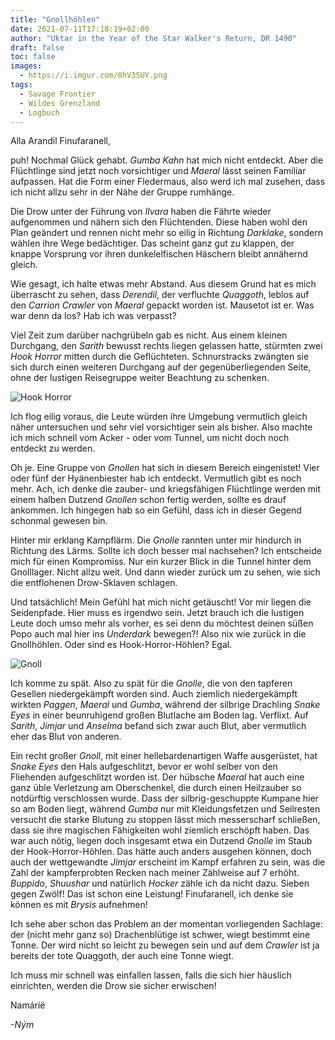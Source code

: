 ```yaml
---
title: "Gnollhöhlen"
date: 2021-07-11T17:18:19+02:00
author: "Uktar in the Year of the Star Walker's Return, DR 1490"
draft: false
toc: false
images:
  - https://i.imgur.com/8hV35UY.png
tags: 
  - Savage Frontier
  - Wildes Grenzland
  - Logbuch
---
```


Alla Arandil Finufaranell,

puh! Nochmal Glück gehabt. _Gumba Kahn_ hat mich nicht entdeckt. Aber die Flüchtlinge sind jetzt noch vorsichtiger und _Maeral_ lässt seinen Familiar aufpassen. Hat die Form einer Fledermaus, also werd ich mal zusehen, dass ich nicht allzu sehr in der Nähe der Gruppe rumhänge.

Die Drow unter der Führung von _Ilvara_ haben die Fährte wieder aufgenommen und nähern sich den Flüchtenden. Diese haben wohl den Plan geändert und rennen nicht mehr so eilig in Richtung _Darklake_, sondern wählen ihre Wege bedächtiger. Das scheint ganz gut zu klappen, der knappe Vorsprung vor ihren dunkelelfischen Häschern bleibt annähernd gleich.

Wie gesagt, ich halte etwas mehr Abstand. Aus diesem Grund hat es mich überrascht zu sehen, dass _Derendil_, der verfluchte _Quaggoth_, leblos auf den _Carrion Crawler_ von _Maeral_ gepackt worden ist. Mausetot ist er. Was war denn da los? Hab ich was verpasst?

Viel Zeit zum darüber nachgrübeln gab es nicht. Aus einem kleinen Durchgang, den _Sarith_ bewusst rechts liegen gelassen hatte, stürmten zwei _Hook Horror_ mitten durch die Geflüchteten. Schnurstracks zwängten sie sich durch einen weiteren Durchgang auf der gegenüberliegenden Seite, ohne der lustigen Reisegruppe weiter Beachtung zu schenken. 

![Hook Horror](https://i.imgur.com/HOaAZLh.png)

Ich flog eilig voraus, die Leute würden ihre Umgebung vermutlich gleich näher untersuchen und sehr viel vorsichtiger sein als bisher. Also machte ich mich schnell vom Acker - oder vom Tunnel, um nicht doch noch entdeckt zu werden.

Oh je. Eine Gruppe von _Gnollen_ hat sich in diesem Bereich eingenistet! Vier oder fünf der Hyänenbiester hab ich entdeckt. Vermutlich gibt es noch mehr. Ach, ich denke die zauber- und kriegsfähigen Flüchtlinge werden mit einem halben Dutzend _Gnollen_ schon fertig werden, sollte es drauf ankommen. Ich hingegen hab so ein Gefühl, dass ich in dieser Gegend schonmal gewesen bin.

Hinter mir erklang Kampflärm. Die _Gnolle_ rannten unter mir hindurch in Richtung des Lärms. Sollte ich doch besser mal nachsehen? Ich entscheide mich für einen Kompromiss. Nur ein kurzer Blick in die Tunnel hinter dem Gnolllager. Nicht allzu weit. Und dann wieder zurück um zu sehen, wie sich die entflohenen Drow-Sklaven schlagen.

Und tatsächlich! Mein Gefühl hat mich nicht getäuscht! Vor mir liegen die Seidenpfade. Hier muss es irgendwo sein. Jetzt brauch ich die lustigen Leute doch umso mehr als vorher, es sei denn du möchtest deinen süßen Popo auch mal hier ins _Underdark_ bewegen?! Also nix wie zurück in die Gnollhöhlen. Oder sind es Hook-Horror-Höhlen? Egal.

![Gnoll](https://i.imgur.com/JkopPiC.png)

Ich komme zu spät. Also zu spät für die _Gnolle_, die von den tapferen Gesellen niedergekämpft worden sind. Auch ziemlich niedergekämpft wirkten _Paggen_, _Maeral_ und _Gumba_, während der silbrige Drachling _Snake Eyes_ in einer beunruhigend großen Blutlache am Boden lag. Verflixt. Auf _Sarith_, _Jimjar_ und _Anselma_ befand sich zwar auch Blut, aber vermutlich eher das Blut von anderen.

Ein recht großer _Gnoll_, mit einer hellebardenartigen Waffe ausgerüstet, hat _Snake Eyes_ den Hals aufgeschlitzt, bevor er wohl selber von den Fliehenden aufgeschlitzt worden ist. Der hübsche _Maeral_ hat auch eine ganz üble Verletzung am Oberschenkel, die durch einen Heilzauber so notdürftig verschlossen wurde. Dass der silbrig-geschuppte Kumpane hier so am Boden liegt, während _Gumba_ nur mit Kleidungsfetzen und Seilresten versucht die starke Blutung zu stoppen lässt mich messerscharf schließen, dass sie ihre magischen Fähigkeiten wohl ziemlich erschöpft haben. Das war auch nötig, liegen doch insgesamt etwa ein Dutzend _Gnolle_ im Staub der Hook-Horror-Höhlen. Das hätte auch anders ausgehen können, doch auch der wettgewandte _Jimjar_ erscheint im Kampf erfahren zu sein, was die Zahl der kampferprobten Recken nach meiner Zählweise auf 7 erhöht. _Buppido_, _Shuushar_ und natürlich _Hocker_ zähle ich da nicht dazu. Sieben gegen Zwölf! Das ist schon eine Leistung! Finufaranell, ich denke sie können es mit _Brysis_ aufnehmen!

Ich sehe aber schon das Problem an der momentan vorliegenden Sachlage: der (nicht mehr ganz so) Drachenblütige ist schwer, wiegt bestimmt eine Tonne. Der wird nicht so leicht zu bewegen sein und auf dem _Crawler_ ist ja bereits der tote Quaggoth, der auch eine Tonne wiegt.

Ich muss mir schnell was einfallen lassen, falls die sich hier häuslich einrichten, werden die Drow sie sicher erwischen!

Namárië

_-Ným_
